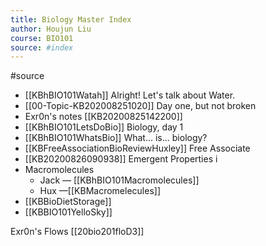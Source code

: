 ```yaml
---
title: Biology Master Index
author: Houjun Liu
course: BIO101
source: #index
---
```


#source 

* [[KBhBIO101Watah]] Alright! Let's talk about Water.
* [[00-Topic-KB202008251020]] Day one, but not broken
* Exr0n's notes [[KB20200825142200]]
* [[KBhBIO101LetsDoBio]] Biology, day 1
* [[KBhBIO101WhatsBio]] What... is... biology?
* [[KBFreeAssociationBioReviewHuxley]] Free Associate 
* [[KB20200826090938]] Emergent Properties i
* Macromolecules 
    * Jack — [[KBhBIO101Macromolecules]]
    * Hux —[[KBMacromelecules]]
* [[KBBioDietStorage]]
* [[KBBIO101YelloSky]]

Exr0n's Flows
[[20bio201floD3]]